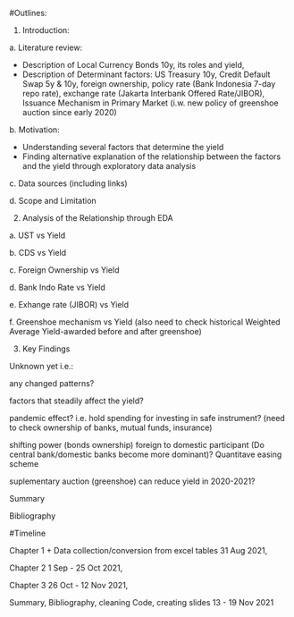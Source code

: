 #Outlines:

1. Introduction:

a. Literature review:
- Description of Local Currency Bonds 10y, its roles and yield,
- Description of Determinant factors:
US Treasury 10y, Credit Default Swap 5y & 10y, foreign ownership, policy rate (Bank Indonesia 7-day repo rate), exchange rate (Jakarta Interbank Offered Rate/JIBOR), Issuance Mechanism in Primary Market (i.w. new policy of greenshoe auction since early 2020)

b. Motivation: 
- Understanding several factors that determine the yield
- Finding alternative explanation of the relationship between the factors and the yield through exploratory data analysis

c. Data sources (including links)

d. Scope and Limitation

2. Analysis of the Relationship through EDA

a. UST vs Yield

b. CDS vs Yield

c. Foreign Ownership vs Yield

d. Bank Indo Rate vs Yield

e. Exhange rate (JIBOR) vs Yield

f. Greenshoe mechanism vs Yield (also need to check historical Weighted Average Yield-awarded before and after greenshoe)

3. Key Findings

Unknown yet
i.e.: 

any changed patterns?

factors that steadily affect the yield?

pandemic effect? i.e. hold spending for investing in safe instrument? (need to check ownership of banks, mutual funds, insurance) 

shifting power (bonds ownership) foreign to domestic participant (Do central bank/domestic banks become more dominant)? Quantitave easing scheme

suplementary auction (greenshoe) can reduce yield in 2020-2021?


Summary

Bibliography


#Timeline

Chapter 1 + Data collection/conversion from excel tables 31 Aug 2021,

Chapter 2 1 Sep - 25 Oct 2021,

Chapter 3 26 Oct - 12 Nov 2021,

Summary, Bibliography, cleaning Code, creating slides 13 - 19 Nov 2021
